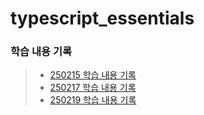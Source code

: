 # typescript_essentials

### 학습 내용 기록
> - [250215 학습 내용 기록](./study/250215.md)
> - [250217 학습 내용 기록](./study/250217.md)
> - [250219 학습 내용 기록](./study/250219.md)

